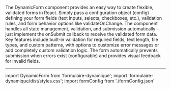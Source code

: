 The DynamicForm component provides an easy way to create flexible, validated forms in React. Simply pass a configuration object (config) defining your form fields (text inputs, selects, checkboxes, etc.), validation rules, and form behavior options like validateOnChange. The component handles all state management, validation, and submission automatically - just implement the onSubmit callback to receive the validated form data. Key features include built-in validation for required fields, text length, file types, and custom patterns, with options to customize error messages or add completely custom validation logic. The form automatically prevents submission when errors exist (configurable) and provides visual feedback for invalid fields.
************************************************************************************************************************
import DynamicForm from 'formulaire-dynamique';
import 'formulaire-dynamique/dist/styles.css';
import formConfig from './formConfig.json'